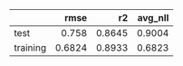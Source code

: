 |          |   rmse |     r2 |   avg_nll |
|:---------|-------:|-------:|----------:|
| test     | 0.758  | 0.8645 |    0.9004 |
| training | 0.6824 | 0.8933 |    0.6823 |